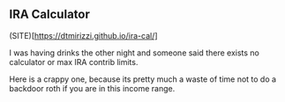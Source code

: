 ## IRA Calculator 

(SITE)[https://dtmirizzi.github.io/ira-cal/]

I was having drinks the other night and someone said there exists no calculator or max IRA contrib limits. 

Here is a crappy one, because its pretty much a waste of time not to do a backdoor roth if you are in this income range. 